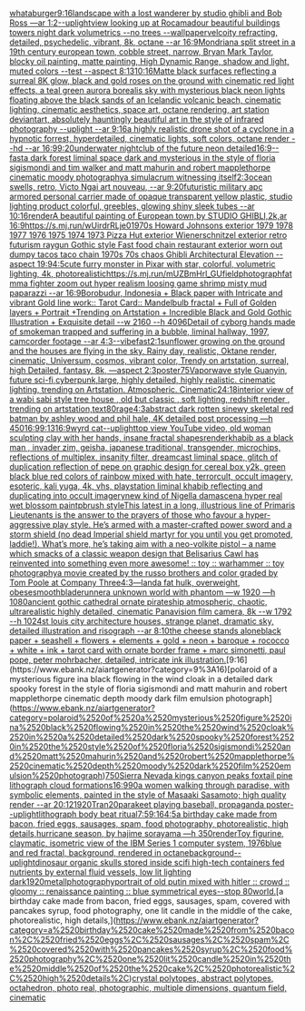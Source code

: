 [whataburger](https://www.ebank.nz/aiartgenerator?category=whataburger)[9:16](https://www.ebank.nz/aiartgenerator?category=9%3A16)[landscape with a lost wanderer by studio ghibli and Bob Ross —ar 1:2](https://www.ebank.nz/aiartgenerator?category=landscape%2520with%2520a%2520lost%2520wanderer%2520by%2520studio%2520ghibli%2520and%2520Bob%2520Ross%2520%E2%80%94ar%25201%3A2)[--uplight](https://www.ebank.nz/aiartgenerator?category=--uplight)[](https://www.ebank.nz/aiartgenerator?category=)[view looking up at Rocamadour beautiful buildings towers night dark volumetrics --no trees --wallpaper](https://www.ebank.nz/aiartgenerator?category=view%2520looking%2520up%2520at%2520Rocamadour%2520beautiful%2520buildings%2520towers%2520night%2520dark%2520volumetrics%2520--no%2520trees%2520--wallpaper)[velcoity refracting, detailed, psychedelic, vibrant, 8k, octane --ar 16:9](https://www.ebank.nz/aiartgenerator?category=velcoity%2520refracting%2C%2520detailed%2C%2520psychedelic%2C%2520vibrant%2C%25208k%2C%2520octane%2520--ar%252016%3A9)[Mondrian](https://www.ebank.nz/aiartgenerator?category=Mondrian)[a split street in a 19th century european town, cobble street, narrow, Bryan Mark Taylor, blocky oil painting, matte painting, High Dynamic Range, shadow and light, muted colors --test --aspect 8:13](https://www.ebank.nz/aiartgenerator?category=a%2520split%2520street%2520in%2520a%252019th%2520century%2520european%2520town%2C%2520cobble%2520street%2C%2520narrow%2C%2520Bryan%2520Mark%2520Taylor%2C%2520blocky%2520oil%2520painting%2C%2520matte%2520painting%2C%2520High%2520Dynamic%2520Range%2C%2520shadow%2520and%2520light%2C%2520muted%2520colors%2520--test%2520--aspect%25208%3A13)[10:16](https://www.ebank.nz/aiartgenerator?category=10%3A16)[Matte black surfaces reflecting a surreal 8K glow, black and gold roses on the ground with cinematic red light effects, a teal green aurora borealis sky with mysterious black neon lights floating above the black sands of an Icelandic volcanic beach, cinematic lighting, cinematic aesthetics, space art, octane rendering, art station deviantart, absolutely hauntingly beautiful art in the style of infrared photography --uplight --ar 9:16](https://www.ebank.nz/aiartgenerator?category=Matte%2520black%2520surfaces%2520reflecting%2520a%2520surreal%25208K%2520glow%2C%2520black%2520and%2520gold%2520roses%2520on%2520the%2520ground%2520with%2520cinematic%2520red%2520light%2520effects%2C%2520a%2520teal%2520green%2520aurora%2520borealis%2520sky%2520with%2520mysterious%2520black%2520neon%2520lights%2520floating%2520above%2520the%2520black%2520sands%2520of%2520an%2520Icelandic%2520volcanic%2520beach%2C%2520cinematic%2520lighting%2C%2520cinematic%2520aesthetics%2C%2520space%2520art%2C%2520octane%2520rendering%2C%2520art%2520station%2520deviantart%2C%2520absolutely%2520hauntingly%2520beautiful%2520art%2520in%2520the%2520style%2520of%2520infrared%2520photography%2520--uplight%2520--ar%25209%3A16)[a highly realistic drone shot of a cyclone in a hypnotic forrest, hyperdetailed, cinematic lights, soft colors, octane render --hd --ar 16:9](https://www.ebank.nz/aiartgenerator?category=a%2520highly%2520realistic%2520drone%2520shot%2520of%2520a%2520cyclone%2520in%2520a%2520hypnotic%2520forrest%2C%2520hyperdetailed%2C%2520cinematic%2520lights%2C%2520soft%2520colors%2C%2520octane%2520render%2520--hd%2520--ar%252016%3A9)[9:20](https://www.ebank.nz/aiartgenerator?category=9%3A20)[underwater nightclub of the future neon detailed](https://www.ebank.nz/aiartgenerator?category=underwater%2520nightclub%2520of%2520the%2520future%2520neon%2520detailed)[16:9](https://www.ebank.nz/aiartgenerator?category=16%3A9)[--fast](https://www.ebank.nz/aiartgenerator?category=--fast)[a dark forest liminal space dark and mysterious in the style of floria sigismondi and tim walker and matt mahurin and robert mapplethorpe cinematic moody photography](https://www.ebank.nz/aiartgenerator?category=a%2520dark%2520forest%2520liminal%2520space%2520dark%2520and%2520mysterious%2520in%2520the%2520style%2520of%2520floria%2520sigismondi%2520and%2520tim%2520walker%2520and%2520matt%2520mahurin%2520and%2520robert%2520mapplethorpe%2520cinematic%2520moody%2520photography)[a simulacrum witnessing itself](https://www.ebank.nz/aiartgenerator?category=a%2520simulacrum%2520witnessing%2520itself)[2:3](https://www.ebank.nz/aiartgenerator?category=2%3A3)[ocean swells, retro, Victo Ngai art nouveau, --ar 9:20](https://www.ebank.nz/aiartgenerator?category=ocean%2520swells%2C%2520retro%2C%2520Victo%2520Ngai%2520art%2520nouveau%2C%2520--ar%25209%3A20)[futuristic military apc armored personal carrier made of opaque transparent yellow plastic, studio lighting product colorful, greebles, glowing shiny sleek tubes --ar 10:16](https://www.ebank.nz/aiartgenerator?category=futuristic%2520military%2520apc%2520armored%2520personal%2520carrier%2520made%2520of%2520opaque%2520transparent%2520yellow%2520plastic%2C%2520studio%2520lighting%2520product%2520colorful%2C%2520greebles%2C%2520glowing%2520shiny%2520sleek%2520tubes%2520--ar%252010%3A16)[render](https://www.ebank.nz/aiartgenerator?category=render)[A beautiful painting of European town,by STUDIO GHIBLI,2k,ar 16:9](https://www.ebank.nz/aiartgenerator?category=A%2520beautiful%2520painting%2520of%2520European%2520town%2Cby%2520STUDIO%2520GHIBLI%2C2k%2Car%252016%3A9)[<https://s.mj.run/wUirdrRLje0>](https://www.ebank.nz/aiartgenerator?category=%3Chttps%3A//s.mj.run/wUirdrRLje0%3E)[1970s Howard Johnsons exterior 1979 1978 1977 1976 1975 1974 1973 Pizza Hut exterior Wienerschnitzel exterior retro futurism raygun Gothic style Fast food chain restaurant exterior worn out dumpy tacos taco chain 1970s 70s chaos Ghibli Architectural Elevation  --aspect 19:9](https://www.ebank.nz/aiartgenerator?category=1970s%2520Howard%2520Johnsons%2520exterior%25201979%25201978%25201977%25201976%25201975%25201974%25201973%2520Pizza%2520Hut%2520exterior%2520Wienerschnitzel%2520exterior%2520retro%2520futurism%2520raygun%2520Gothic%2520style%2520Fast%2520food%2520chain%2520restaurant%2520exterior%2520worn%2520out%2520dumpy%2520tacos%2520taco%2520chain%25201970s%252070s%2520chaos%2520Ghibli%2520Architectural%2520Elevation%2520%2520--aspect%252019%3A9)[4:5](https://www.ebank.nz/aiartgenerator?category=4%3A5)[cute furry monster in Pixar with star, colorful, volumetric lighting, 4k, photorealistic](https://www.ebank.nz/aiartgenerator?category=cute%2520furry%2520monster%2520in%2520Pixar%2520with%2520star%2C%2520colorful%2C%2520volumetric%2520lighting%2C%25204k%2C%2520photorealistic)[<https://s.mj.run/mUZBmHrl_GU>](https://www.ebank.nz/aiartgenerator?category=%3Chttps%3A//s.mj.run/mUZBmHrl_GU%3E)[field](https://www.ebank.nz/aiartgenerator?category=field)[photograph](https://www.ebank.nz/aiartgenerator?category=photograph)[fat mma fighter zoom out hyper realism loosing game shrimp misty mud paparazzi --ar 16:9](https://www.ebank.nz/aiartgenerator?category=fat%2520mma%2520fighter%2520zoom%2520out%2520hyper%2520realism%2520loosing%2520game%2520shrimp%2520misty%2520mud%2520paparazzi%2520--ar%252016%3A9)[Borobudur, Indonesia + Black paper with Intricate and vibrant Gold line work:: Tarot Card:: Mandelbulb fractal + Full of Golden layers + Portrait +Trending on Artstation + Incredible Black and Gold Gothic Illustration + Exquisite detail --w 2160  --h 4096](https://www.ebank.nz/aiartgenerator?category=Borobudur%2C%2520Indonesia%2520%2B%2520Black%2520paper%2520with%2520Intricate%2520and%2520vibrant%2520Gold%2520line%2520work%3A%3A%2520Tarot%2520Card%3A%3A%2520Mandelbulb%2520fractal%2520%2B%2520Full%2520of%2520Golden%2520layers%2520%2B%2520Portrait%2520%2BTrending%2520on%2520Artstation%2520%2B%2520Incredible%2520Black%2520and%2520Gold%2520Gothic%2520Illustration%2520%2B%2520Exquisite%2520detail%2520--w%25202160%2520%2520--h%25204096)[Detail of cyborg hands made of smoke](https://www.ebank.nz/aiartgenerator?category=Detail%2520of%2520cyborg%2520hands%2520made%2520of%2520smoke)[man trapped and suffering in a bubble, liminal hallway, 1997, camcorder footage --ar 4:3](https://www.ebank.nz/aiartgenerator?category=man%2520trapped%2520and%2520suffering%2520in%2520a%2520bubble%2C%2520liminal%2520hallway%2C%25201997%2C%2520camcorder%2520footage%2520--ar%25204%3A3)[--vibefast](https://www.ebank.nz/aiartgenerator?category=--vibefast)[2:1](https://www.ebank.nz/aiartgenerator?category=2%3A1)[sunflower growing on the ground and the houses are flying in the sky,  Rainy day, realistic, Oktane render, cinematic, Universum, cosmos, vibrant color, Trendy on artstation, surreal, high Detailed, fantasy, 8k, —aspect 2:3](https://www.ebank.nz/aiartgenerator?category=sunflower%2520growing%2520on%2520the%2520ground%2520and%2520the%2520houses%2520are%2520flying%2520in%2520the%2520sky%2C%2520%2520Rainy%2520day%2C%2520realistic%2C%2520Oktane%2520render%2C%2520cinematic%2C%2520Universum%2C%2520cosmos%2C%2520vibrant%2520color%2C%2520Trendy%2520on%2520artstation%2C%2520surreal%2C%2520high%2520Detailed%2C%2520fantasy%2C%25208k%2C%2520%E2%80%94aspect%25202%3A3)[poster](https://www.ebank.nz/aiartgenerator?category=poster)[75](https://www.ebank.nz/aiartgenerator?category=75)[Vaporwave style Guanyin, future sci-fi,cyberpunk,large, highly detailed, highly realistic. cinematic lighting, trending on Artstation. Atmospheric. Cinematic](https://www.ebank.nz/aiartgenerator?category=Vaporwave%2520style%2520Guanyin%2C%2520future%2520sci-fi%2Ccyberpunk%2Clarge%2C%2520highly%2520detailed%2C%2520highly%2520realistic.%2520cinematic%2520lighting%2C%2520trending%2520on%2520Artstation.%2520Atmospheric.%2520Cinematic)[24:18](https://www.ebank.nz/aiartgenerator?category=24%3A18)[interior view of a wabi sabi style tree house , old but classic , soft lighting, redshift render , trending on artstation,](https://www.ebank.nz/aiartgenerator?category=interior%2520view%2520of%2520a%2520wabi%2520sabi%2520style%2520tree%2520house%2520%2C%2520old%2520but%2520classic%2520%2C%2520soft%2520lighting%2C%2520redshift%2520render%2520%2C%2520trending%2520on%2520artstation%2C)[text](https://www.ebank.nz/aiartgenerator?category=text)[80](https://www.ebank.nz/aiartgenerator?category=80)[](https://www.ebank.nz/aiartgenerator?category=)[rage](https://www.ebank.nz/aiartgenerator?category=rage)[4:3](https://www.ebank.nz/aiartgenerator?category=4%3A3)[abstract dark rotten sinewy skeletal red batman by ashley wood and phil hale, 4K detailed post processing —h 450](https://www.ebank.nz/aiartgenerator?category=abstract%2520dark%2520rotten%2520sinewy%2520skeletal%2520red%2520batman%2520by%2520ashley%2520wood%2520and%2520phil%2520hale%2C%25204K%2520detailed%2520post%2520processing%2520%E2%80%94h%2520450)[16:9](https://www.ebank.nz/aiartgenerator?category=16%3A9)[9:13](https://www.ebank.nz/aiartgenerator?category=9%3A13)[16:9](https://www.ebank.nz/aiartgenerator?category=16%3A9)[wyrd cat](https://www.ebank.nz/aiartgenerator?category=wyrd%2520cat)[--uplight](https://www.ebank.nz/aiartgenerator?category=--uplight)[top view YouTube video, old woman sculpting clay with her hands, insane fractal shapes](https://www.ebank.nz/aiartgenerator?category=top%2520view%2520YouTube%2520video%2C%2520old%2520woman%2520sculpting%2520clay%2520with%2520her%2520hands%2C%2520insane%2520fractal%2520shapes)[render](https://www.ebank.nz/aiartgenerator?category=render)[khabib as a black man , invader zim, geisha, japanese traditional, transgender, microchips, reflections of multiplex, insanity filter,  dreamcast liminal space, glitch of duplication reflection of pepe on graphic design for cereal box y2k, green black blue red colors of rainbow mixed with hate, terrorcult, occult imagery, esoteric, kali yuga, 4k, vhs, playstation liminal khabib reflecting and duplicating into occult imagery](https://www.ebank.nz/aiartgenerator?category=khabib%2520as%2520a%2520black%2520man%2520%2C%2520invader%2520zim%2C%2520geisha%2C%2520japanese%2520traditional%2C%2520transgender%2C%2520microchips%2C%2520reflections%2520of%2520multiplex%2C%2520insanity%2520filter%2C%2520%2520dreamcast%2520liminal%2520space%2C%2520glitch%2520of%2520duplication%2520reflection%2520of%2520pepe%2520on%2520graphic%2520design%2520for%2520cereal%2520box%2520y2k%2C%2520green%2520black%2520blue%2520red%2520colors%2520of%2520rainbow%2520mixed%2520with%2520hate%2C%2520terrorcult%2C%2520occult%2520imagery%2C%2520esoteric%2C%2520kali%2520yuga%2C%25204k%2C%2520vhs%2C%2520playstation%2520liminal%2520khabib%2520reflecting%2520and%2520duplicating%2520into%2520occult%2520imagery)[new kind of Nigella damascena hyper real wet blossom paintpbrush style](https://www.ebank.nz/aiartgenerator?category=new%2520kind%2520of%2520Nigella%2520damascena%2520hyper%2520real%2520wet%2520blossom%2520paintpbrush%2520style)[This latest in a long, illustrious line of Primaris Lieutenants is the answer to the prayers of those who favour a hyper-aggressive play style. He’s armed with a master-crafted power sword and a storm shield (no dead Imperial shield martyr for you until you get promoted, laddie!). What’s more, he’s taking aim with a neo-volkite pistol – a name which smacks of a classic weapon design that Belisarius Cawl has reinvented into something even more awesome! :: toy :: warhammer :: toy photography](https://www.ebank.nz/aiartgenerator?category=This%2520latest%2520in%2520a%2520long%2C%2520illustrious%2520line%2520of%2520Primaris%2520Lieutenants%2520is%2520the%2520answer%2520to%2520the%2520prayers%2520of%2520those%2520who%2520favour%2520a%2520hyper-aggressive%2520play%2520style.%2520He%E2%80%99s%2520armed%2520with%2520a%2520master-crafted%2520power%2520sword%2520and%2520a%2520storm%2520shield%2520%28no%2520dead%2520Imperial%2520shield%2520martyr%2520for%2520you%2520until%2520you%2520get%2520promoted%2C%2520laddie%21%29.%2520What%E2%80%99s%2520more%2C%2520he%E2%80%99s%2520taking%2520aim%2520with%2520a%2520neo-volkite%2520pistol%2520%E2%80%93%2520a%2520name%2520which%2520smacks%2520of%2520a%2520classic%2520weapon%2520design%2520that%2520Belisarius%2520Cawl%2520has%2520reinvented%2520into%2520something%2520even%2520more%2520awesome%21%2520%3A%3A%2520toy%2520%3A%3A%2520warhammer%2520%3A%3A%2520toy%2520photography)[a movie created by the russo brothers and color graded by Tom Poole at Company Three](https://www.ebank.nz/aiartgenerator?category=a%2520movie%2520created%2520by%2520the%2520russo%2520brothers%2520and%2520color%2520graded%2520by%2520Tom%2520Poole%2520at%2520Company%2520Three)[4:3](https://www.ebank.nz/aiartgenerator?category=4%3A3)[—land](https://www.ebank.nz/aiartgenerator?category=%E2%80%94land)[a fat hulk, overweight, obese](https://www.ebank.nz/aiartgenerator?category=a%2520fat%2520hulk%2C%2520overweight%2C%2520obese)[smooth](https://www.ebank.nz/aiartgenerator?category=smooth)[bladerunner](https://www.ebank.nz/aiartgenerator?category=bladerunner)[a unknown world with phantom —w 1920 —h 1080](https://www.ebank.nz/aiartgenerator?category=a%2520unknown%2520world%2520with%2520phantom%2520%E2%80%94w%25201920%2520%E2%80%94h%25201080)[ancient gothic cathedral  ornate pirateship atmospheric, chaotic, ultrarealistic highly detailed, cinematic Panavision film camera, 8k --w 1792 --h 1024](https://www.ebank.nz/aiartgenerator?category=ancient%2520gothic%2520cathedral%2520%2520ornate%2520pirateship%2520atmospheric%2C%2520chaotic%2C%2520ultrarealistic%2520highly%2520detailed%2C%2520cinematic%2520Panavision%2520film%2520camera%2C%25208k%2520--w%25201792%2520--h%25201024)[st louis city architecture houses, strange planet, dramatic sky, detailed illustration and risograph --ar 8:10](https://www.ebank.nz/aiartgenerator?category=st%2520louis%2520city%2520architecture%2520houses%2C%2520strange%2520planet%2C%2520dramatic%2520sky%2C%2520detailed%2520illustration%2520and%2520risograph%2520--ar%25208%3A10)[the cheese stands alone](https://www.ebank.nz/aiartgenerator?category=the%2520cheese%2520stands%2520alone)[black paper + seashell + flowers + elements + gold + neon + baroque + rococco + white + ink + tarot card with ornate border frame + marc simonetti, paul pope, peter mohrbacher, detailed, intricate ink illustration.](https://www.ebank.nz/aiartgenerator?category=black%2520paper%2520%2B%2520seashell%2520%2B%2520flowers%2520%2B%2520elements%2520%2B%2520gold%2520%2B%2520neon%2520%2B%2520baroque%2520%2B%2520rococco%2520%2B%2520white%2520%2B%2520ink%2520%2B%2520tarot%2520card%2520with%2520ornate%2520border%2520frame%2520%2B%2520marc%2520simonetti%2C%2520paul%2520pope%2C%2520peter%2520mohrbacher%2C%2520detailed%2C%2520intricate%2520ink%2520illustration.)[9:16](https://www.ebank.nz/aiartgenerator?category=9%3A16)[polaroid of a mysterious figure ina black flowing in the wind cloak in a detailed dark spooky forest in the style of floria sigismondi and matt mahurin and robert mapplethorpe cinematic depth moody dark film emulsion photograph](https://www.ebank.nz/aiartgenerator?category=polaroid%2520of%2520a%2520mysterious%2520figure%2520ina%2520black%2520flowing%2520in%2520the%2520wind%2520cloak%2520in%2520a%2520detailed%2520dark%2520spooky%2520forest%2520in%2520the%2520style%2520of%2520floria%2520sigismondi%2520and%2520matt%2520mahurin%2520and%2520robert%2520mapplethorpe%2520cinematic%2520depth%2520moody%2520dark%2520film%2520emulsion%2520photograph)[750](https://www.ebank.nz/aiartgenerator?category=750)[Sierra Nevada kings canyon peaks foxtail pine lithograph cloud formations](https://www.ebank.nz/aiartgenerator?category=Sierra%2520Nevada%2520kings%2520canyon%2520peaks%2520foxtail%2520pine%2520lithograph%2520cloud%2520formations)[16:9](https://www.ebank.nz/aiartgenerator?category=16%3A9)[90](https://www.ebank.nz/aiartgenerator?category=90)[a women walking through paradise, with symbolic elements, painted in the style of Masaaki Sasamoto; high quality render --ar 20:12](https://www.ebank.nz/aiartgenerator?category=a%2520women%2520walking%2520through%2520paradise%2C%2520with%2520symbolic%2520elements%2C%2520painted%2520in%2520the%2520style%2520of%2520Masaaki%2520Sasamoto%3B%2520high%2520quality%2520render%2520--ar%252020%3A12)[1920](https://www.ebank.nz/aiartgenerator?category=1920)[Tran](https://www.ebank.nz/aiartgenerator?category=Tran)[20](https://www.ebank.nz/aiartgenerator?category=20)[parakeet playing baseball, propaganda poster](https://www.ebank.nz/aiartgenerator?category=parakeet%2520playing%2520baseball%2C%2520propaganda%2520poster)[--uplight](https://www.ebank.nz/aiartgenerator?category=--uplight)[lithograph body beat ritual](https://www.ebank.nz/aiartgenerator?category=lithograph%2520body%2520beat%2520ritual)[7:5](https://www.ebank.nz/aiartgenerator?category=7%3A5)[9:16](https://www.ebank.nz/aiartgenerator?category=9%3A16)[4:5](https://www.ebank.nz/aiartgenerator?category=4%3A5)[a birthday cake made from bacon, fried eggs, sausages, spam, food photography, photorealistic, high details,](https://www.ebank.nz/aiartgenerator?category=a%2520birthday%2520cake%2520made%2520from%2520bacon%2C%2520fried%2520eggs%2C%2520sausages%2C%2520spam%2C%2520food%2520photography%2C%2520photorealistic%2C%2520high%2520details%2C)[hurricane season, by hajime sorayama —h 350](https://www.ebank.nz/aiartgenerator?category=hurricane%2520season%2C%2520by%2520hajime%2520sorayama%2520%E2%80%94h%2520350)[render](https://www.ebank.nz/aiartgenerator?category=render)[Toy figurine, claymatic, isometric view of the IBM Series 1 computer system, 1976](https://www.ebank.nz/aiartgenerator?category=Toy%2520figurine%2C%2520claymatic%2C%2520isometric%2520view%2520of%2520the%2520IBM%2520Series%25201%2520computer%2520system%2C%25201976)[blue and red fractal, background, rendered in octane](https://www.ebank.nz/aiartgenerator?category=blue%2520and%2520red%2520fractal%2C%2520background%2C%2520rendered%2520in%2520octane)[background](https://www.ebank.nz/aiartgenerator?category=background)[--uplight](https://www.ebank.nz/aiartgenerator?category=--uplight)[dinosaur organic skulls stored inside scifi high-tech containers fed nutrients by external fluid vessels, low lit lighting dark](https://www.ebank.nz/aiartgenerator?category=dinosaur%2520organic%2520skulls%2520stored%2520inside%2520scifi%2520high-tech%2520containers%2520fed%2520nutrients%2520by%2520external%2520fluid%2520vessels%2C%2520low%2520lit%2520lighting%2520dark)[1920](https://www.ebank.nz/aiartgenerator?category=1920)[metall](https://www.ebank.nz/aiartgenerator?category=metall)[photography](https://www.ebank.nz/aiartgenerator?category=photography)[portrait of old putin mixed with hitler :: crowd :: gloomy :: renaissance painting :: blue symmetrical eyes--stop 80](https://www.ebank.nz/aiartgenerator?category=portrait%2520of%2520old%2520putin%2520mixed%2520with%2520hitler%2520%3A%3A%2520crowd%2520%3A%3A%2520gloomy%2520%3A%3A%2520renaissance%2520painting%2520%3A%3A%2520blue%2520symmetrical%2520eyes--stop%252080)[world.](https://www.ebank.nz/aiartgenerator?category=world.)[a birthday cake made from bacon, fried eggs, sausages, spam, covered with pancakes syrup, food photography, one lit candle in the middle of the cake, photorealistic, high details,](https://www.ebank.nz/aiartgenerator?category=a%2520birthday%2520cake%2520made%2520from%2520bacon%2C%2520fried%2520eggs%2C%2520sausages%2C%2520spam%2C%2520covered%2520with%2520pancakes%2520syrup%2C%2520food%2520photography%2C%2520one%2520lit%2520candle%2520in%2520the%2520middle%2520of%2520the%2520cake%2C%2520photorealistic%2C%2520high%2520details%2C)[crystal polytopes,  abstract polytopes, octahedron, photo real, photographic, multiple dimensions, quantum field, cinematic](https://www.ebank.nz/aiartgenerator?category=crystal%2520polytopes%2C%2520%2520abstract%2520polytopes%2C%2520octahedron%2C%2520photo%2520real%2C%2520photographic%2C%2520multiple%2520dimensions%2C%2520quantum%2520field%2C%2520cinematic)